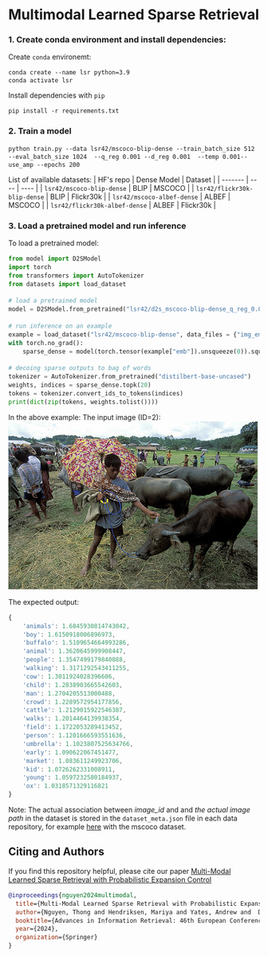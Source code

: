 # Multimodal Learned Sparse Retrieval 

### 1. Create conda environment and install dependencies: 

Create `conda` environemt:
```
conda create --name lsr python=3.9
conda activate lsr
```
Install dependencies with `pip`
```
pip install -r requirements.txt
```

### 2. Train a model 
```
python train.py --data lsr42/mscoco-blip-dense --train_batch_size 512 --eval_batch_size 1024  --q_reg 0.001 --d_reg 0.001  --temp 0.001--use_amp --epochs 200 
```
List of available datasets: 
| HF's repo | Dense Model | Dataset | 
| ------- | ---- | ---- | 
| ```lsr42/mscoco-blip-dense``` | BLIP | MSCOCO  | 
| ```lsr42/flickr30k-blip-dense``` | BLIP | Flickr30k | 
| ```lsr42/mscoco-albef-dense``` | ALBEF | MSCOCO |
| ```lsr42/flickr30k-albef-dense``` | ALBEF | Flickr30k | 

### 3. Load a pretrained model and run inference 

To load a pretrained model:
```python
from model import D2SModel 
import torch 
from transformers import AutoTokenizer 
from datasets import load_dataset

# load a pretrained model 
model = D2SModel.from_pretrained("lsr42/d2s_mscoco-blip-dense_q_reg_0.001_d_reg_0.001")

# run inference on an example 
example = load_dataset("lsr42/mscoco-blip-dense", data_files = {"img_embs": "img_embs.parquet"})['img_embs'][2]
with torch.no_grad():
    sparse_dense = model(torch.tensor(example["emb"]).unsqueeze(0)).squeeze()
    
# decoing sparse outputs to bag of words 
tokenizer = AutoTokenizer.from_pretrained("distilbert-base-uncased")
weights, indices = sparse_dense.topk(20)
tokens = tokenizer.convert_ids_to_tokens(indices)
print(dict(zip(tokens, weights.tolist())))  
```
In the above example: 
The input image (ID=2):
![alt text](./sample_images/COCO_val2014_000000184613.jpg)

The expected output: 
```javascript
{
    'animals': 1.6845930814743042,
    'boy': 1.6150918006896973,
    'buffalo': 1.5109654664993286,
    'animal': 1.3620645999908447,
    'people': 1.3547499179840088,
    'walking': 1.3171292543411255,
    'cow': 1.3011924028396606,
    'child': 1.2838903665542603,
    'man': 1.2704205513000488,
    'crowd': 1.2289572954177856,
    'cattle': 1.2129015922546387,
    'walks': 1.2014464139938354,
    'field': 1.1722053289413452,
    'person': 1.1201666593551636,
    'umbrella': 1.1023807525634766,
    'early': 1.090622067451477,
    'market': 1.083611249923706,
    'kid': 1.0726262331008911,
    'young': 1.0597232580184937,
    'ox': 1.0318571329116821
}
```
Note: The actual association between *image_id* and and *the actual image path* in the dataset is stored in the `dataset_meta.json` file in each data repository, for example [here](https://huggingface.co/datasets/lsr42/mscoco-blip-dense/blob/main/dataset_meta.json) with the mscoco dataset. 

## Citing and Authors
If you find this repository helpful, please cite our paper [Multi-Modal Learned Sparse Retrieval with Probabilistic Expansion Control](link-to-be-updated)

```bibtex
@inproceedings{nguyen2024multimodal,
  title={Multi-Modal Learned Sparse Retrieval with Probabilistic Expansion Control},
  author={Nguyen, Thong and Hendriksen, Mariya and Yates, Andrew and  De Rijke, Maarten},
  booktitle={Advances in Information Retrieval: 46th European Conference on Information Retrieval, ECIR 2024, Glasgow, UK},
  year={2024},
  organization={Springer}
}
```

